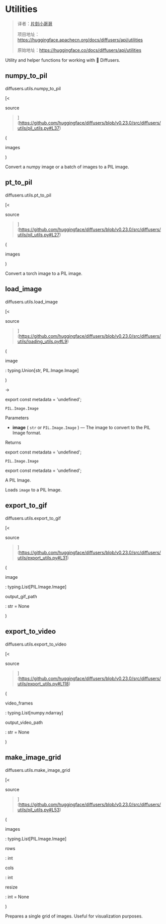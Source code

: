 # Utilities

> 译者：[片刻小哥哥](https://github.com/jiangzhonglian)
>
> 项目地址：<https://huggingface.apachecn.org/docs/diffusers/api/utilities>
>
> 原始地址：<https://huggingface.co/docs/diffusers/api/utilities>



 Utility and helper functions for working with 🤗 Diffusers.
 


## numpy\_to\_pil




#### 




 diffusers.utils.numpy\_to\_pil




[<
 

 source
 

 >](https://github.com/huggingface/diffusers/blob/v0.23.0/src/diffusers/utils/pil_utils.py#L37)



 (
 


 images
 




 )
 




 Convert a numpy image or a batch of images to a PIL image.
 


## pt\_to\_pil




#### 




 diffusers.utils.pt\_to\_pil




[<
 

 source
 

 >](https://github.com/huggingface/diffusers/blob/v0.23.0/src/diffusers/utils/pil_utils.py#L27)



 (
 


 images
 




 )
 




 Convert a torch image to a PIL image.
 


## load\_image




#### 




 diffusers.utils.load\_image




[<
 

 source
 

 >](https://github.com/huggingface/diffusers/blob/v0.23.0/src/diffusers/utils/loading_utils.py#L9)



 (
 


 image
 
 : typing.Union[str, PIL.Image.Image]
 



 )
 

 →
 



 export const metadata = 'undefined';
 

`PIL.Image.Image` 


 Parameters
 




* **image** 
 (
 `str` 
 or
 `PIL.Image.Image` 
 ) —
The image to convert to the PIL Image format.




 Returns
 




 export const metadata = 'undefined';
 

`PIL.Image.Image` 




 export const metadata = 'undefined';
 




 A PIL Image.
 



 Loads
 `image` 
 to a PIL Image.
 


## export\_to\_gif




#### 




 diffusers.utils.export\_to\_gif




[<
 

 source
 

 >](https://github.com/huggingface/diffusers/blob/v0.23.0/src/diffusers/utils/export_utils.py#L31)



 (
 


 image
 
 : typing.List[PIL.Image.Image]
 




 output\_gif\_path
 
 : str = None
 



 )
 


## export\_to\_video




#### 




 diffusers.utils.export\_to\_video




[<
 

 source
 

 >](https://github.com/huggingface/diffusers/blob/v0.23.0/src/diffusers/utils/export_utils.py#L118)



 (
 


 video\_frames
 
 : typing.List[numpy.ndarray]
 




 output\_video\_path
 
 : str = None
 



 )
 


## make\_image\_grid




#### 




 diffusers.utils.make\_image\_grid




[<
 

 source
 

 >](https://github.com/huggingface/diffusers/blob/v0.23.0/src/diffusers/utils/pil_utils.py#L53)



 (
 


 images
 
 : typing.List[PIL.Image.Image]
 




 rows
 
 : int
 




 cols
 
 : int
 




 resize
 
 : int = None
 



 )
 




 Prepares a single grid of images. Useful for visualization purposes.